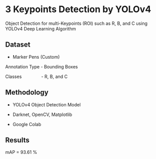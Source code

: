 # 3 Keypoints Detection by YOLOv4

Object Detection for multi-Keypoints (ROI) such as R, B, and C using YOLOv4 Deep Learning Algorithm

## Dataset

- Marker Pens (Custom)

Annotation Type - Bounding Boxes

Classes &nbsp; &nbsp; &nbsp; &nbsp; &nbsp; &nbsp; &ensp; - R, B, and C

## Methodology

- YOLOv4 Object Detection Model

- Darknet, OpenCV, Matplotlib

- Google Colab

## Results

mAP = 93.61 %
